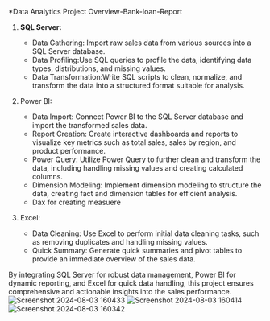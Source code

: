 
*Data Analytics Project Overview-Bank-loan-Report



1. **SQL Server:**
   - Data Gathering: Import raw sales data from various sources into a SQL Server database.
   - Data Profiling:Use SQL queries to profile the data, identifying data types, distributions, and missing values.
   - Data Transformation:Write SQL scripts to clean, normalize, and transform the data into a structured format suitable for analysis.

2. Power BI:
   - Data Import: Connect Power BI to the SQL Server database and import the transformed sales data.
   - Report Creation: Create interactive dashboards and reports to visualize key metrics such as total sales, sales by region, and product performance.
   - Power Query: Utilize Power Query to further clean and transform the data, including handling missing values and creating calculated columns.
   - Dimension Modeling: Implement dimension modeling to structure the data, creating fact and dimension tables for efficient analysis.
   - Dax for creating measuere
3. Excel:
   - Data Cleaning: Use Excel to perform initial data cleaning tasks, such as removing duplicates and handling missing values.
   - Quick Summary: Generate quick summaries and pivot tables to provide an immediate overview of the sales data.

By integrating SQL Server for robust data management, Power BI for dynamic reporting, and Excel for quick data handling, this project ensures comprehensive and actionable insights into the sales performance.
![Screenshot 2024-08-03 160433](https://github.com/user-attachments/assets/1726af60-3a37-491a-9bdc-faa32b65ef88)
![Screenshot 2024-08-03 160414](https://github.com/user-attachments/assets/42699681-1038-466f-acaf-675cf9ae9cfa)
![Screenshot 2024-08-03 160342](https://github.com/user-attachments/assets/bea1af81-85b0-42c6-956f-ab3efe3f0d69)
